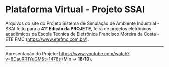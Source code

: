 # Plataforma Virtual - Projeto SSAI
 
Arquivos do site do Projeto Sistema de Simulação de Ambiente Industrial - SSAI feito para a __41° Edição da PROJETE__, feira de projetos eletrônicos acadêmicos da Escola Técnica de Eletrônica Francisco Moreira da Costa - ETE FMC (https://www.etefmc.com.br/).
***
Apresentação do Projeto: https://www.youtube.com/watch?v=8DauRR1YuGM&t=1478s (Min -> __18:10__).
